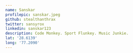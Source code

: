 ```yaml
---
name: Sanskar
profilepic: sanskar.jpeg
github: stealthanthrax
twitter: sansyrox
linkedin: sanskar123
description: Code Monkey. Sport Flunkey. Music Junkie.
lat: '28.6139'
long: '77.2090'
---
```


